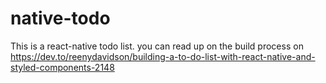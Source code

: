 # native-todo

This is a react-native todo list. you can read up on the build process on https://dev.to/reenydavidson/building-a-to-do-list-with-react-native-and-styled-components-2148
